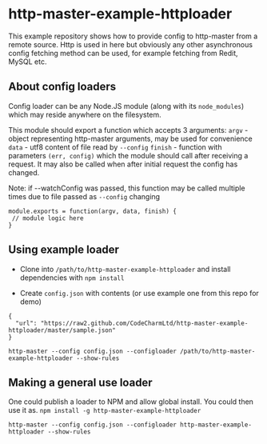 http-master-example-httploader
==============================

This example repository shows how to provide config to http-master from a remote source. Http is used in here but obviously any other asynchronous config fetching method can be used, for example fetching from Redit, MySQL etc.

## About config loaders

Config loader can be any Node.JS module (along with its `node_modules`) which may reside anywhere on the filesystem.

This module should export a function which accepts 3 arguments:
`argv` - object representing http-master arguments, may be used for convenience
`data` - utf8 content of file read by `--config`
`finish` - function with parameters `(err, config)` which the module should call after receiving a request. It may also be called when after initial request the config has changed.

Note: if --watchConfig was passed, this function may be called multiple times due to file passed as `--config` changing
```
module.exports = function(argv, data, finish) {
 // module logic here
}
```

## Using example loader

* Clone into `/path/to/http-master-example-httploader` and install dependencies with `npm install`

* Create `config.json` with contents (or use example one from this repo for demo)
```
{
  "url": "https://raw2.github.com/CodeCharmLtd/http-master-example-httploader/master/sample.json"
}
```

`http-master --config config.json --configloader /path/to/http-master-example-httploader --show-rules`

## Making a general use loader

One could publish a loader to NPM and allow global install. You could then use it as.
`npm install -g http-master-example-httploader`

`http-master --config config.json --configloader http-master-example-httploader --show-rules`
